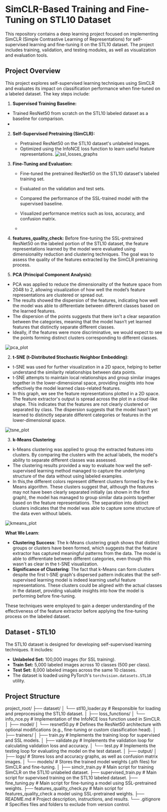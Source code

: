 # SimCLR-Based Training and Fine-Tuning on STL10 Dataset

This repository contains a deep learning project focused on implementing SimCLR (Simple Contrastive Learning of Representations) for self-supervised learning and fine-tuning it on the STL10 dataset. The project includes training, validation, and testing modules, as well as visualization and evaluation tools.

## Project Overview

This project explores self-supervised learning techniques using SimCLR and evaluates its impact on classification performance when fine-tuned on a labeled dataset. The key steps include:

1.  **Supervised Training Baseline:**
   - Trained ResNet50 from scratch on the STL10 labeled dataset as a baseline for comparison.
   - 
2. **Self-Supervised Pretraining (SimCLR):**
   - Pretrained ResNet50 on the STL10 dataset's unlabeled images.
   - Optimized using the InfoNCE loss function to learn useful feature representations.
     ![ssl_losses_graphs](https://github.com/user-attachments/assets/7f38daa0-23cf-4bd0-8305-a303af3f6981)


3. **Fine-Tuning and Evaluation:**
   - Fine-tuned the pretrained ResNet50 on the STL10 dataset's labeled training set.
   - Evaluated on the validation and test sets.
   -  Compared the performance of the SSL-trained model with the supervised baseline.
   - Visualized performance metrics such as loss, accuracy, and confusion matrix.


   - 
3. **features_quality_check:**
  Before fine-tuning the SSL-pretrained ResNet50 on the labeled portion of the STL10 dataset, the feature representations learned by the model were evaluated using dimensionality reduction and clustering techniques. The goal was to assess the quality of the features extracted by the SimCLR pretraining process.

  1. **PCA (Principal Component Analysis)**:
   - PCA was applied to reduce the dimensionality of the feature space from 2048 to 2, allowing visualization of how well the model’s feature representations are clustered or spread out.
   - The results showed the dispersion of the features, indicating how well the model was able to differentiate between different classes based on the learned features.
   - The dispersion of the points suggests that there isn't a clear separation between the categories, meaning that the model hasn’t yet learned features that distinctly separate different classes.
   - Ideally, if the features were more discriminative, we would expect to see the points forming distinct clusters corresponding to different classes.

   ![pca_plot](https://github.com/user-attachments/assets/faf7f286-734a-44cf-a6d6-0538d12ab0ff)

  2. **t-SNE (t-Distributed Stochastic Neighbor Embedding)**:
   - t-SNE was used for further visualization in a 2D space, helping to better understand the similarity relationships between data points.
   - t-SNE attempts to maintain local relationships and group similar images together in the lower-dimensional space, providing insights into how effectively the model learned class-related features.
   - In this graph, we see the feature representations plotted in a 2D space. The feature extractor's output is spread across the plot in a cloud-like shape. This indicates that the features are not clearly clustered or separated by class. The dispersion suggests that the model hasn't yet learned to distinctly separate different categories or features in the lower-dimensional space.

![tsne_plot](https://github.com/user-attachments/assets/c81c162b-f75a-466a-866d-99df2b5c736a)

  3. **k-Means Clustering**:
   - k-Means clustering was applied to group the extracted features into clusters. By comparing the clusters with the actual labels, the model's ability to separate different classes was assessed.
   - The clustering results provided a way to evaluate how well the self-supervised learning method managed to capture the underlying structure of the data without using labeled examples.
   - In this,the different colors represent different clusters formed by the k-Means algorithm. These clusters suggest that, although the features may not have been clearly separated initially (as shown in the first graph), the model has managed to group similar data points together based on the feature representations. The separation into distinct clusters indicates that the model was able to capture some structure of the data even without labels.

![kmeans_plot](https://github.com/user-attachments/assets/dd6ed64a-02d6-490b-999d-fc3b272a9603)

  **What We Learn**:
  - **Clustering Success**: The k-Means clustering graph shows that distinct groups or clusters have been formed, which suggests that the feature extractor has captured meaningful patterns from the data. The model is able to differentiate between different categories, even though this wasn't as clear in the t-SNE visualization.
  - **Significance of Clustering**: The fact that k-Means can form clusters despite the first t-SNE graph's dispersed pattern indicates that the self-supervised learning model is indeed learning useful feature representations. These clusters could be aligned with the actual classes in the dataset, providing valuable insights into how the model is performing before fine-tuning.


  These techniques were employed to gain a deeper understanding of the effectiveness of the feature extractor before applying the fine-tuning process on the labeled dataset.



## Dataset - STL10

The STL10 dataset is designed for developing self-supervised learning techniques. It includes:
- **Unlabeled Set:** 100,000 images (for SSL training).
- **Train Set:** 5,000 labeled images across 10 classes (500 per class).
- **Test Set:** 8,000 labeled images across the same 10 classes.
- The dataset is loaded using PyTorch's `torchvision.datasets.STL10` utility.

## Project Structure

project_root/
├── dataset/
│   └── stl10_loader.py          # Responsible for loading and preprocessing the STL10 dataset.
│
├── loss_functions/
│   └── info_nce.py              # Implementation of the InfoNCE loss function used in SimCLR.
│
├── model/
│   └── resnet50.py              # Defines the ResNet50 architecture with optional modifications (e.g., fine-tuning or custom classification head).
│
├── trainers/
│   ├── train.py                 # Implements the training loop for supervised and SSL models.
│   ├── validate.py              # Implements the validation loop for calculating validation loss and accuracy.
│   └── test.py                  # Implements the testing loop for evaluating the model on the test dataset.
│
├── output/
│   ├── logs/                    # Stores loss and accuracy graphs, as well as confusion matrix images.
│   └── models/                  # Stores the trained model weights (.pth files) for SimCLR and fine-tuning.
│
├── simclr_train.py              # Main script for training SimCLR on the STL10 unlabeled dataset.
├── supervised_train.py          # Main script for supervised training on the STL10 labeled dataset.
├── fine_tuning.py               # Main script for fine-tuning a model using SSL-pretrained weights.
├── features_quality_check.py    # Main script for features_quality_check a model using SSL-pretrained weights.
├── README.md                    # Project description, instructions, and results.
└── .gitignore                   # Specifies files and folders to exclude from version control.







